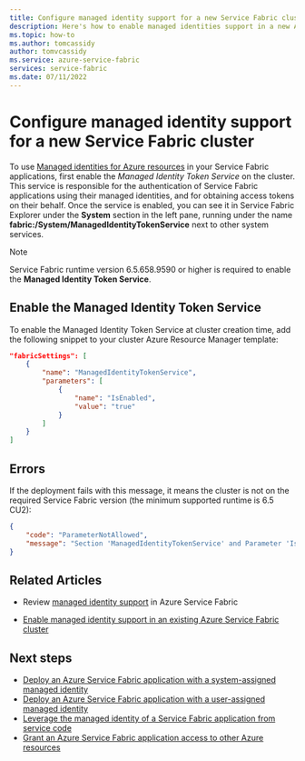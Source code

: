 ```yaml
---
title: Configure managed identity support for a new Service Fabric cluster
description: Here's how to enable managed identities support in a new Azure Service Fabric cluster
ms.topic: how-to
ms.author: tomcassidy
author: tomvcassidy
ms.service: azure-service-fabric
services: service-fabric
ms.date: 07/11/2022
---
```


# Configure managed identity support for a new Service Fabric cluster

To use [Managed identities for Azure resources](/azure/active-directory/managed-identities-azure-resources/overview) in your Service Fabric applications, first enable the *Managed Identity Token Service* on the cluster. This service is responsible for the authentication of Service Fabric applications using their managed identities, and for obtaining access tokens on their behalf. Once the service is enabled, you can see it in Service Fabric Explorer under the **System** section in the left pane, running under the name **fabric:/System/ManagedIdentityTokenService** next to other system services.

> [!NOTE]
> Service Fabric runtime version 6.5.658.9590 or higher is required to enable the **Managed Identity Token Service**.  

## Enable the Managed Identity Token Service

To enable the Managed Identity Token Service at cluster creation time, add the following snippet to your cluster Azure Resource Manager template:

```json
"fabricSettings": [
    {
        "name": "ManagedIdentityTokenService",
        "parameters": [
            {
                "name": "IsEnabled",
                "value": "true"
            }
        ]
    }
]
```

## Errors

If the deployment fails with this message, it means the cluster is not on the required Service Fabric version (the minimum supported runtime is 6.5 CU2):


```json
{
    "code": "ParameterNotAllowed",
    "message": "Section 'ManagedIdentityTokenService' and Parameter 'IsEnabled' is not allowed."
}
```

## Related Articles

* Review [managed identity support](./concepts-managed-identity.md) in Azure Service Fabric

* [Enable managed identity support in an existing Azure Service Fabric cluster](./configure-existing-cluster-enable-managed-identity-token-service.md)

## Next steps

* [Deploy an Azure Service Fabric application with a system-assigned managed identity](./how-to-deploy-service-fabric-application-system-assigned-managed-identity.md)
* [Deploy an Azure Service Fabric application with a user-assigned managed identity](./how-to-deploy-service-fabric-application-user-assigned-managed-identity.md)
* [Leverage the managed identity of a Service Fabric application from service code](./how-to-managed-identity-service-fabric-app-code.md)
* [Grant an Azure Service Fabric application access to other Azure resources](./how-to-grant-access-other-resources.md)